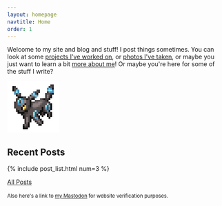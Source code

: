 ```yaml
---
layout: homepage
navtitle: Home
order: 1
---
```

Welcome to my site and blog and stuff! I post things sometimes. You can look at some [projects I've worked on](/projects), or [photos I've taken](/photos), or maybe you just want to learn a bit [more about me](/erin)! Or maybe you're here for some of the stuff I write?

<picture>
	<source srcset="/assets/umbreon-2x.png 2x,/assets/umbreon.png" media="(prefers-reduced-motion: reduce)">
	<img src="/assets/umbreon.gif" srcset="/assets/umbreon-2x.gif 2x" alt="Shiny Umbreon doing a run">
</picture>

## Recent Posts

{% include post_list.html num=3 %}

<a class="button" href="/posts">All Posts</a>

<small>Also here's a link to <a rel="me" href="https://tech.lgbt/@eritbh">my Mastodon</a> for website verification purposes.</small>
